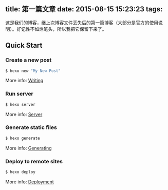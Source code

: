 title: 第一篇文章
date: 2015-08-15 15:23:23
tags:
---
这是我们的博客，继上次博客文件丢失后的第一篇博客（大部分是官方的使用说明）。好记性不如烂笔头，所以我把它保留下来了。
## Quick Start

### Create a new post

``` bash
$ hexo new "My New Post"
```

More info: [Writing](http://hexo.io/docs/writing.html)

### Run server

``` bash
$ hexo server
```

More info: [Server](http://hexo.io/docs/server.html)

### Generate static files

``` bash
$ hexo generate
```

More info: [Generating](http://hexo.io/docs/generating.html)

### Deploy to remote sites

``` bash
$ hexo deploy
```

More info: [Deployment](http://hexo.io/docs/deployment.html)
